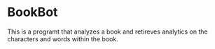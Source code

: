 # BookBot

This is a programt that analyzes a book and retireves analytics on the characters and words within the book. 

